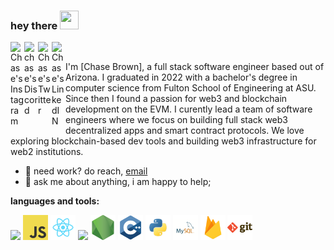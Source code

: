 ### hey there <img src="https://raw.githubusercontent.com/MartinHeinz/MartinHeinz/master/wave.gif" width="30px" height="30px" />
<a href="https://www.instagram.com/chasethedev/">
  <img align="left" alt="Chase's Instagram" width="22px" src="https://raw.githubusercontent.com/hussainweb/hussainweb/main/icons/instagram.png" />
</a>
<a href="https://discord.gg/fQnuhPwa">
  <img align="left" alt="chase's Discord" width="22px" src="https://raw.githubusercontent.com/peterthehan/peterthehan/master/assets/discord.svg" />
</a>
<a href="https://twitter.com/chasethedev_">
  <img align="left" alt="Chase's Twitter" width="22px" src="https://raw.githubusercontent.com/peterthehan/peterthehan/master/assets/twitter.svg" />
</a>
<a href="https://www.linkedin.com/in/chase-brown-41a934173/">
  <img align="left" alt="Chase's LinkedIN" width="22px" src="https://raw.githubusercontent.com/peterthehan/peterthehan/master/assets/linkedin.svg" />
</a>

<br />

I'm [Chase Brown], a full stack software engineer based out of Arizona. I graduated in 2022 with a bachelor's degree in computer science from Fulton School of Engineering at ASU. Since then I found a passion for web3 and blockchain development on the EVM. I curently lead a team of software engineers where we focus on building full stack web3 decentralized apps and smart contract protocols. We love exploring blockchain-based dev tools and building web3 infrastructure for web2 institutions.

- 💼 need work? do reach, [email](mailto:chase@elevatesoftware.io)
- 💬 ask me about anything, i am happy to help;

**languages and tools:**  

<code><img height="40" src="https://intellipaat.com/mediaFiles/2019/02/Solidity-Logo.jpg"></code>
<code><img height="40" src="https://raw.githubusercontent.com/github/explore/80688e429a7d4ef2fca1e82350fe8e3517d3494d/topics/javascript/javascript.png"></code>
<code><img height="40" src="https://raw.githubusercontent.com/github/explore/80688e429a7d4ef2fca1e82350fe8e3517d3494d/topics/react/react.png"></code>
<code><img height="40" src="https://avatars.githubusercontent.com/u/99892494?s=200&v=4"></code>
<code><img height="40" src="https://raw.githubusercontent.com/github/explore/80688e429a7d4ef2fca1e82350fe8e3517d3494d/topics/nodejs/nodejs.png"></code>
<code><img height="40" src="https://raw.githubusercontent.com/github/explore/80688e429a7d4ef2fca1e82350fe8e3517d3494d/topics/cpp/cpp.png"></code>
<code><img height="40" src="https://raw.githubusercontent.com/github/explore/80688e429a7d4ef2fca1e82350fe8e3517d3494d/topics/python/python.png"></code>
<code><img height="40" src="https://raw.githubusercontent.com/github/explore/80688e429a7d4ef2fca1e82350fe8e3517d3494d/topics/mysql/mysql.png"></code>
<code><img height="40" src="https://raw.githubusercontent.com/github/explore/80688e429a7d4ef2fca1e82350fe8e3517d3494d/topics/firebase/firebase.png"></code>
<code><img height="40" src="https://raw.githubusercontent.com/github/explore/80688e429a7d4ef2fca1e82350fe8e3517d3494d/topics/git/git.png"></code>
